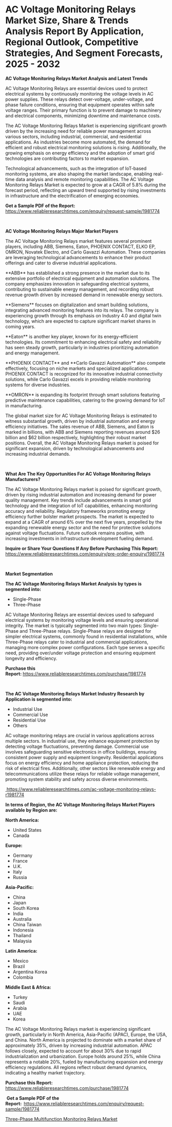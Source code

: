 <p><h1>AC Voltage Monitoring Relays Market Size, Share & Trends Analysis Report By Application, Regional Outlook, Competitive Strategies, And Segment Forecasts, 2025 - 2032</h1></p><p><strong>AC Voltage Monitoring Relays Market Analysis and Latest Trends</strong></p>
<p><p>AC Voltage Monitoring Relays are essential devices used to protect electrical systems by continuously monitoring the voltage levels in AC power supplies. These relays detect over-voltage, under-voltage, and phase failure conditions, ensuring that equipment operates within safe voltage ranges. Their primary function is to prevent damage to machinery and electrical components, minimizing downtime and maintenance costs.</p><p>The AC Voltage Monitoring Relays Market is experiencing significant growth driven by the increasing need for reliable power management across various sectors, including industrial, commercial, and residential applications. As industries become more automated, the demand for efficient and robust electrical monitoring solutions is rising. Additionally, the growing emphasis on energy efficiency and the adoption of smart grid technologies are contributing factors to market expansion.</p><p>Technological advancements, such as the integration of IoT-based monitoring systems, are also shaping the market landscape, enabling real-time data analysis and remote monitoring capabilities. The AC Voltage Monitoring Relays Market is expected to grow at a CAGR of 5.8% during the forecast period, reflecting an upward trend supported by rising investments in infrastructure and the electrification of emerging economies.</p></p>
<p><strong>Get a Sample PDF of the Report:&nbsp;</strong> <a href="https://www.reliableresearchtimes.com/enquiry/request-sample/1981774?utm_campaign=2263&utm_medium=2&utm_source=Github&utm_content=ia&utm_term=07042025&utm_id=ac-voltage-monitoring-relays">https://www.reliableresearchtimes.com/enquiry/request-sample/1981774</a></p>
<p>&nbsp;</p>
<p><strong>AC Voltage Monitoring Relays Major Market Players</strong></p>
<p><p>The AC Voltage Monitoring Relays market features several prominent players, including ABB, Siemens, Eaton, PHOENIX CONTACT, ELKO EP, OMRON, Novatek Electro, and Carlo Gavazzi Automation. These companies are leveraging technological advancements to enhance their product offerings and cater to diverse industrial applications.</p><p>**ABB** has established a strong presence in the market due to its extensive portfolio of electrical equipment and automation solutions. The company emphasizes innovation in safeguarding electrical systems, contributing to sustainable energy management, and recording robust revenue growth driven by increased demand in renewable energy sectors.</p><p>**Siemens** focuses on digitalization and smart building solutions, integrating advanced monitoring features into its relays. The company is experiencing growth through its emphasis on Industry 4.0 and digital twin technology, which are expected to capture significant market shares in coming years.</p><p>**Eaton** is another key player, known for its energy-efficient technologies. Its commitment to enhancing electrical safety and reliability has seen steady growth, particularly in industries prioritizing automation and energy management.</p><p>**PHOENIX CONTACT** and **Carlo Gavazzi Automation** also compete effectively, focusing on niche markets and specialized applications. PHOENIX CONTACT is recognized for its innovative industrial connectivity solutions, while Carlo Gavazzi excels in providing reliable monitoring systems for diverse industries.</p><p>**OMRON** is expanding its footprint through smart solutions featuring predictive maintenance capabilities, catering to the growing demand for IoT in manufacturing.</p><p>The global market size for AC Voltage Monitoring Relays is estimated to witness substantial growth, driven by industrial automation and energy efficiency initiatives. The sales revenue of ABB, Siemens, and Eaton is marked in billions, with ABB and Siemens reporting revenues around $26 billion and $62 billion respectively, highlighting their robust market positions. Overall, the AC Voltage Monitoring Relays market is poised for significant expansion, driven by technological advancements and increasing industrial demands.</p></p>
<p>&nbsp;</p>
<p><strong>What Are The Key Opportunities For AC Voltage Monitoring Relays Manufacturers?</strong></p>
<p><p>The AC Voltage Monitoring Relays market is poised for significant growth, driven by rising industrial automation and increasing demand for power quality management. Key trends include advancements in smart grid technology and the integration of IoT capabilities, enhancing monitoring accuracy and reliability. Regulatory frameworks promoting energy efficiency further bolster market prospects. The market is expected to expand at a CAGR of around 6% over the next five years, propelled by the expanding renewable energy sector and the need for protective solutions against voltage fluctuations. Future outlook remains positive, with increasing investments in infrastructure development fueling demand.</p></p>
<p><strong>Inquire or Share Your Questions If Any Before Purchasing This Report:</strong> <a href="https://www.reliableresearchtimes.com/enquiry/pre-order-enquiry/1981774?utm_campaign=2263&utm_medium=2&utm_source=Github&utm_content=ia&utm_term=07042025&utm_id=ac-voltage-monitoring-relays">https://www.reliableresearchtimes.com/enquiry/pre-order-enquiry/1981774</a></p>
<p>&nbsp;</p>
<p><strong>Market Segmentation</strong></p>
<p><strong>The AC Voltage Monitoring Relays Market Analysis by types is segmented into:</strong></p>
<p><ul><li>Single-Phase</li><li>Three-Phase</li></ul></p>
<p><p>AC Voltage Monitoring Relays are essential devices used to safeguard electrical systems by monitoring voltage levels and ensuring operational integrity. The market is typically segmented into two main types: Single-Phase and Three-Phase relays. Single-Phase relays are designed for simpler electrical systems, commonly found in residential installations, while Three-Phase relays cater to industrial and commercial applications, managing more complex power configurations. Each type serves a specific need, providing over/under voltage protection and ensuring equipment longevity and efficiency.</p></p>
<p><strong>Purchase this Report:&nbsp;</strong><a href="https://www.reliableresearchtimes.com/purchase/1981774?utm_campaign=2263&utm_medium=2&utm_source=Github&utm_content=ia&utm_term=07042025&utm_id=ac-voltage-monitoring-relays">https://www.reliableresearchtimes.com/purchase/1981774</a></p>
<p>&nbsp;</p>
<p><strong>The AC Voltage Monitoring Relays Market Industry Research by Application is segmented into:</strong></p>
<p><ul><li>Industrial Use</li><li>Commercial Use</li><li>Residential Use</li><li>Others</li></ul></p>
<p><p>AC voltage monitoring relays are crucial in various applications across multiple sectors. In industrial use, they enhance equipment protection by detecting voltage fluctuations, preventing damage. Commercial use involves safeguarding sensitive electronics in office buildings, ensuring consistent power supply and equipment longevity. Residential applications focus on energy efficiency and home appliance protection, reducing the risk of electrical fires. Additionally, other sectors like renewable energy and telecommunications utilize these relays for reliable voltage management, promoting system stability and safety across diverse environments.</p></p>
<p><a href="https://www.reliableresearchtimes.com/ac-voltage-monitoring-relays-r1981774?utm_campaign=2263&utm_medium=2&utm_source=Github&utm_content=ia&utm_term=07042025&utm_id=ac-voltage-monitoring-relays">&nbsp;https://www.reliableresearchtimes.com/ac-voltage-monitoring-relays-r1981774</a></p>
<p><strong>In terms of Region, the AC Voltage Monitoring Relays Market Players available by Region are:</strong></p>
<p>
    <p> <strong> North America: </strong>
        <ul>
            <li>United States</li>
            <li>Canada</li>
        </ul>
        </p> 
    <p> <strong> Europe: </strong>
        <ul>
            <li>Germany</li>
            <li>France</li>
            <li>U.K.</li>
            <li>Italy</li>
            <li>Russia</li>
        </ul>
        </p> 
    <p> <strong> Asia-Pacific: </strong>
        <ul>
            <li>China</li>
            <li>Japan</li>
            <li>South Korea</li>
            <li>India</li>
            <li>Australia</li>
            <li>China Taiwan</li>
            <li>Indonesia</li>
            <li>Thailand</li>
            <li>Malaysia</li>
        </ul>
        </p> 
    <p> <strong> Latin America: </strong>
        <ul>
            <li>Mexico</li>
            <li>Brazil</li>
            <li>Argentina Korea</li>
            <li>Colombia</li>
        </ul>
        </p> 
    <p> <strong> Middle East & Africa: </strong>
        <ul>
            <li>Turkey</li>
            <li>Saudi</li>
            <li>Arabia</li>
            <li>UAE</li>
            <li>Korea</li>
        </ul>
    </p>
    </p>
<p><p>The AC Voltage Monitoring Relays market is experiencing significant growth, particularly in North America, Asia-Pacific (APAC), Europe, the USA, and China. North America is projected to dominate with a market share of approximately 35%, driven by increasing industrial automation. APAC follows closely, expected to account for about 30% due to rapid industrialization and urbanization. Europe holds around 25%, while China represents a notable 20%, fueled by manufacturing expansion and energy efficiency regulations. All regions reflect robust demand dynamics, indicating a healthy market trajectory.</p></p>
<p><strong>Purchase this Report: </strong><a href="https://www.reliableresearchtimes.com/purchase/1981774?utm_campaign=2263&utm_medium=2&utm_source=Github&utm_content=ia&utm_term=07042025&utm_id=ac-voltage-monitoring-relays">https://www.reliableresearchtimes.com/purchase/1981774</a></p>
<p>&nbsp;<strong>Get a Sample PDF of the Report:&nbsp;&nbsp;</strong><a href="https://www.reliableresearchtimes.com/enquiry/request-sample/1981774?utm_campaign=2263&utm_medium=2&utm_source=Github&utm_content=ia&utm_term=07042025&utm_id=ac-voltage-monitoring-relays">https://www.reliableresearchtimes.com/enquiry/request-sample/1981774</a></p>
<p><strong></strong></p>
<p><p><a href="https://github.com/stillsfloria19981/Market-Research-Report-List-1/blob/main/three-phase-multifunction-monitoring-relays-market.md?utm_campaign=2263&utm_medium=2&utm_source=Github&utm_content=ia&utm_term=07042025&utm_id=ac-voltage-monitoring-relays">Three-Phase Multifunction Monitoring Relays Market</a></p></p>